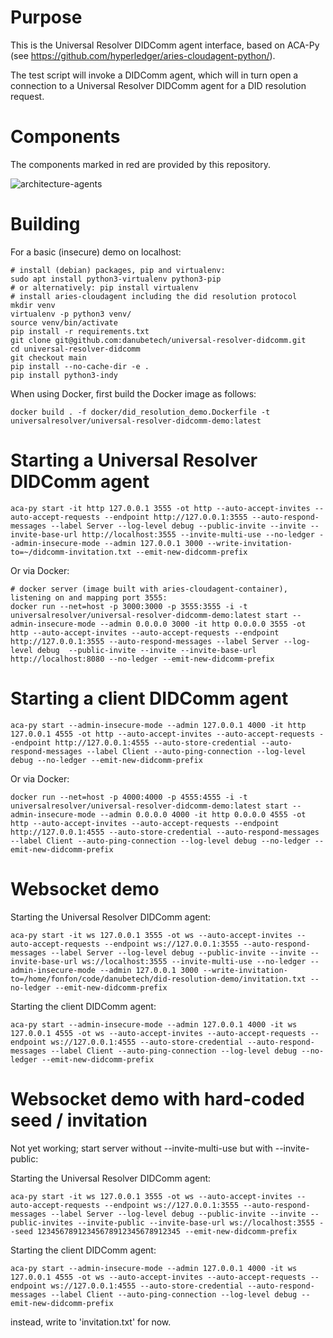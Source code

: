 # Purpose

This is the Universal Resolver DIDComm agent interface, based on ACA-Py (see https://github.com/hyperledger/aries-cloudagent-python/).

The test script will invoke a DIDComm agent, which will in turn open a connection to a Universal Resolver DIDComm agent for a DID resolution request.

# Components

The components marked in red are provided by this repository.

![architecture-agents](https://raw.githubusercontent.com/danubetech/universal-resolver-didcomm/main/diagrams/architecture-agents.png)

# Building

For a basic (insecure) demo on localhost:

```
# install (debian) packages, pip and virtualenv:
sudo apt install python3-virtualenv python3-pip
# or alternatively: pip install virtualenv
# install aries-cloudagent including the did resolution protocol
mkdir venv
virtualenv -p python3 venv/
source venv/bin/activate
pip install -r requirements.txt
git clone git@github.com:danubetech/universal-resolver-didcomm.git
cd universal-resolver-didcomm
git checkout main
pip install --no-cache-dir -e .
pip install python3-indy
```

When using Docker, first build the Docker image as follows:

`docker build . -f docker/did_resolution_demo.Dockerfile -t universalresolver/universal-resolver-didcomm-demo:latest`

# Starting a Universal Resolver DIDComm agent

```
aca-py start -it http 127.0.0.1 3555 -ot http --auto-accept-invites --auto-accept-requests --endpoint http://127.0.0.1:3555 --auto-respond-messages --label Server --log-level debug --public-invite --invite --invite-base-url http://localhost:3555 --invite-multi-use --no-ledger --admin-insecure-mode --admin 127.0.0.1 3000 --write-invitation-to=~/didcomm-invitation.txt --emit-new-didcomm-prefix
```

Or via Docker:

```
# docker server (image built with aries-cloudagent-container), listening on and mapping port 3555:
docker run --net=host -p 3000:3000 -p 3555:3555 -i -t universalresolver/universal-resolver-didcomm-demo:latest start --admin-insecure-mode --admin 0.0.0.0 3000 -it http 0.0.0.0 3555 -ot http --auto-accept-invites --auto-accept-requests --endpoint http://127.0.0.1:3555 --auto-respond-messages --label Server --log-level debug  --public-invite --invite --invite-base-url http://localhost:8080 --no-ledger --emit-new-didcomm-prefix
```

# Starting a client DIDComm agent

```
aca-py start --admin-insecure-mode --admin 127.0.0.1 4000 -it http 127.0.0.1 4555 -ot http --auto-accept-invites --auto-accept-requests --endpoint http://127.0.0.1:4555 --auto-store-credential --auto-respond-messages --label Client --auto-ping-connection --log-level debug --no-ledger --emit-new-didcomm-prefix
```

Or via Docker:

```
docker run --net=host -p 4000:4000 -p 4555:4555 -i -t universalresolver/universal-resolver-didcomm-demo:latest start --admin-insecure-mode --admin 0.0.0.0 4000 -it http 0.0.0.0 4555 -ot http --auto-accept-invites --auto-accept-requests --endpoint http://127.0.0.1:4555 --auto-store-credential --auto-respond-messages --label Client --auto-ping-connection --log-level debug --no-ledger --emit-new-didcomm-prefix
```

# Websocket demo

Starting the Universal Resolver DIDComm agent:

```
aca-py start -it ws 127.0.0.1 3555 -ot ws --auto-accept-invites --auto-accept-requests --endpoint ws://127.0.0.1:3555 --auto-respond-messages --label Server --log-level debug --public-invite --invite --invite-base-url ws://localhost:3555 --invite-multi-use --no-ledger --admin-insecure-mode --admin 127.0.0.1 3000 --write-invitation-to=/home/fonfon/code/danubetech/did-resolution-demo/invitation.txt --no-ledger --emit-new-didcomm-prefix
```

Starting the client DIDComm agent:

```
aca-py start --admin-insecure-mode --admin 127.0.0.1 4000 -it ws 127.0.0.1 4555 -ot ws --auto-accept-invites --auto-accept-requests --endpoint ws://127.0.0.1:4555 --auto-store-credential --auto-respond-messages --label Client --auto-ping-connection --log-level debug --no-ledger --emit-new-didcomm-prefix
```

# Websocket demo with hard-coded seed / invitation

Not yet working; start server without --invite-multi-use but with --invite-public:

Starting the Universal Resolver DIDComm agent:

```
aca-py start -it ws 127.0.0.1 3555 -ot ws --auto-accept-invites --auto-accept-requests --endpoint ws://127.0.0.1:3555 --auto-respond-messages --label Server --log-level debug --public-invite --invite --public-invites --invite-public --invite-base-url ws://localhost:3555 --seed 12345678912345678912345678912345 --emit-new-didcomm-prefix
```

Starting the client DIDComm agent:

```
aca-py start --admin-insecure-mode --admin 127.0.0.1 4000 -it ws 127.0.0.1 4555 -ot ws --auto-accept-invites --auto-accept-requests --endpoint ws://127.0.0.1:4555 --auto-store-credential --auto-respond-messages --label Client --auto-ping-connection --log-level debug --emit-new-didcomm-prefix
```

instead, write to 'invitation.txt' for now.
